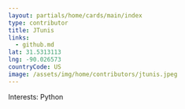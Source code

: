 ```yaml
---
layout: partials/home/cards/main/index
type: contributor
title: JTunis
links:
  - github.md
lat: 31.5313113
lng: -90.026573
countryCode: US
image: /assets/img/home/contributors/jtunis.jpeg
---
```


Interests: Python

